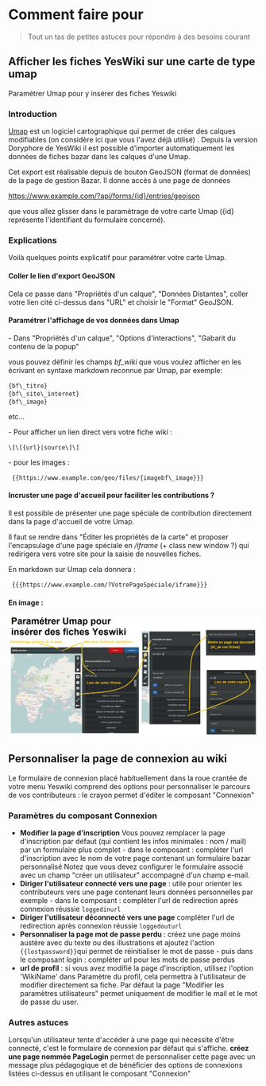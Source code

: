 Comment faire pour
==================

> Tout un tas de petites astuces pour répondre à des besoins courant


## Afficher les fiches YesWiki sur une carte de type umap

Paramétrer Umap pour y insérer des fiches Yeswiki

### Introduction

[Umap](https://wiki.openstreetmap.org/wiki/UMap) est un logiciel cartographique qui permet de créer des calques modifiables (on considère ici que vous l'avez déjà utilisé) .
Depuis la version Doryphore de YesWiki il est possible d'importer automatiquement les données de fiches bazar dans les calques d'une Umap.

Cet export est réalisable depuis de bouton GeoJSON (format de données) de la page de gestion Bazar.
Il donne accès à une page de données

https://www.example.com/?api/forms/{id}/entries/geojson

que vous allez glisser dans le paramétrage de votre carte Umap ({id} représente l'identifiant du formulaire concerné).

### Explications

Voilà quelques points explicatif pour paramétrer votre carte Umap.

#### Coller le lien d'export GeoJSON

Cela ce passe dans "Propriétés d'un calque", "Données Distantes", coller votre lien cité ci-dessus dans "URL" et choisir le "Format" GeoJSON.

#### Paramétrer l'affichage de vos données dans Umap

\- Dans
 	 "Propriétés d'un calque", "Options d'interactions", "Gabarit du contenu de la popup"

vous pouvez définir les champs _bf\_wiki_ que vous voulez afficher en les écrivant en syntaxe markdown reconnue par Umap, par exemple:

    {bf\_titre}
    {bf\_site\_internet}
    {bf\_image}


etc...

\- Pour afficher un lien direct vers votre fiche wiki :

    \[\[{url}|source\]\]


\- pour les images :

 	 {{https://www.example.com/geo/files/{imagebf\_image}}}

#### Incruster une page d'accueil pour faciliter les contributions ?

Il est possible de présenter une page spéciale de contribution directement dans la page d'accueil de votre Umap.

Il faut se rendre dans "Éditer les propriétés de la carte" et proposer l'encapsulage d'une page spéciale en _/iframe_ (+ class new window ?) qui redirigera vers votre site pour la saisie de nouvelles fiches.

En markdown sur Umap cela donnera :

 	 {{{https://www.example.com/?VotrePageSpéciale/iframe}}}
#### En image :

![Tuto Umap YesWiki](images/BazarAfficherSurCarteUMAP_TutoUmapYesWiki_20210610130113_20210610130147.png)

## Personnaliser la page de connexion au wiki
Le formulaire de connexion placé habituellement dans la roue crantée de votre menu Yeswiki comprend des options pour personnaliser le parcours de vos contributeurs : le crayon permet d'éditer le composant "Connexion"
### Paramètres du composant Connexion
 - **Modifier la page d'inscription** Vous pouvez remplacer la page d'inscription par défaut (qui contient les infos minimales : nom / mail) par un formulaire plus complet - dans le composant : compléter l'url d'inscription avec le nom de votre page contenant un formulaire bazar personnalisé
 Notez que vous devez configurer le formulaire associé avec un champ "créer un utilisateur" accompagné d'un champ e-mail.
- **Diriger l'utilisateur connecté vers une page** : utile pour orienter les contributeurs vers une page contenant leurs données personnelles par exemple - dans le composant : compléter l'url de redirection après connexion réussie ```loggedinurl```
-  **Diriger l'utilisateur déconnecté vers une page** compléter l'url de redirection après connexion réussie ```loggedouturl```
-  **Personnaliser la page mot de passe perdu** : créez une page moins austère avec du texte ou des illustrations et ajoutez l'action ```{{lostpassword}}```qui permet de réinitialiser le mot de passe - puis dans le composant login : compléter url pour les mots de passe perdus
-  **url de profil** : si vous avez modifié la page d'inscription, utilisez l'option 'WikiName' dans Paramètre du profil, cela permettra à l'utilisateur de modifier directement sa fiche.
Par défaut la page "Modifier les paramètres utilisateurs" permet uniquement de modifier le mail et le mot de passe du user.

### Autres astuces
Lorsqu'un utilisateur tente d'accéder à une page qui nécessite d'être connecté, c'est le formulaire de connexion par défaut qui s'affiche.
**créez une page nommée PageLogin** permet de personnaliser cette page avec un message plus pédagogique et de bénéficier des options de connexions listées ci-dessus en utilisant le composant "Connexion"



